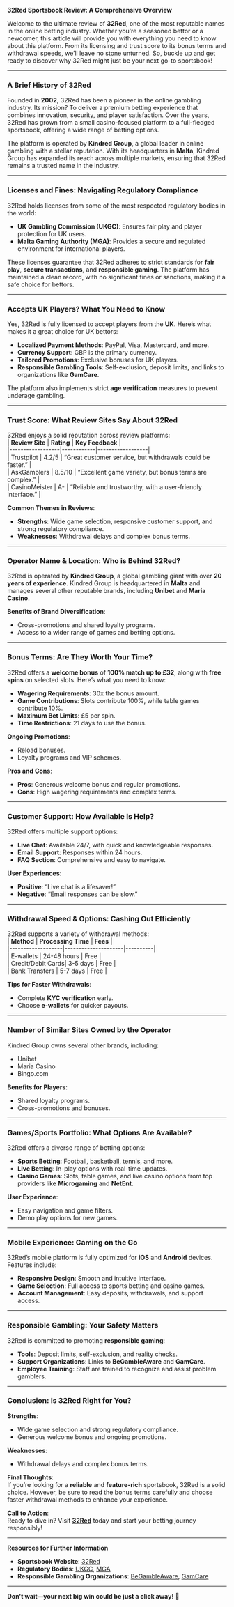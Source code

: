 **32Red Sportsbook Review: A Comprehensive Overview**  

Welcome to the ultimate review of **32Red**, one of the most reputable names in the online betting industry. Whether you’re a seasoned bettor or a newcomer, this article will provide you with everything you need to know about this platform. From its licensing and trust score to its bonus terms and withdrawal speeds, we’ll leave no stone unturned. So, buckle up and get ready to discover why 32Red might just be your next go-to sportsbook!  

---

### **A Brief History of 32Red**  

Founded in **2002**, 32Red has been a pioneer in the online gambling industry. Its mission? To deliver a premium betting experience that combines innovation, security, and player satisfaction. Over the years, 32Red has grown from a small casino-focused platform to a full-fledged sportsbook, offering a wide range of betting options.  

The platform is operated by **Kindred Group**, a global leader in online gambling with a stellar reputation. With its headquarters in **Malta**, Kindred Group has expanded its reach across multiple markets, ensuring that 32Red remains a trusted name in the industry.  

---

### **Licenses and Fines: Navigating Regulatory Compliance**  

32Red holds licenses from some of the most respected regulatory bodies in the world:  
- **UK Gambling Commission (UKGC)**: Ensures fair play and player protection for UK users.  
- **Malta Gaming Authority (MGA)**: Provides a secure and regulated environment for international players.  

These licenses guarantee that 32Red adheres to strict standards for **fair play**, **secure transactions**, and **responsible gaming**. The platform has maintained a clean record, with no significant fines or sanctions, making it a safe choice for bettors.  

---

### **Accepts UK Players? What You Need to Know**  

Yes, 32Red is fully licensed to accept players from the **UK**. Here’s what makes it a great choice for UK bettors:  
- **Localized Payment Methods**: PayPal, Visa, Mastercard, and more.  
- **Currency Support**: GBP is the primary currency.  
- **Tailored Promotions**: Exclusive bonuses for UK players.  
- **Responsible Gambling Tools**: Self-exclusion, deposit limits, and links to organizations like **GamCare**.  

The platform also implements strict **age verification** measures to prevent underage gambling.  

---

### **Trust Score: What Review Sites Say About 32Red**  

32Red enjoys a solid reputation across review platforms:  
| **Review Site** | **Rating** | **Key Feedback** |  
|------------------|------------|------------------|  
| Trustpilot       | 4.2/5      | “Great customer service, but withdrawals could be faster.” |  
| AskGamblers      | 8.5/10     | “Excellent game variety, but bonus terms are complex.” |  
| CasinoMeister    | A-         | “Reliable and trustworthy, with a user-friendly interface.” |  

**Common Themes in Reviews**:  
- **Strengths**: Wide game selection, responsive customer support, and strong regulatory compliance.  
- **Weaknesses**: Withdrawal delays and complex bonus terms.  

---

### **Operator Name & Location: Who is Behind 32Red?**  

32Red is operated by **Kindred Group**, a global gambling giant with over **20 years of experience**. Kindred Group is headquartered in **Malta** and manages several other reputable brands, including **Unibet** and **Maria Casino**.  

**Benefits of Brand Diversification**:  
- Cross-promotions and shared loyalty programs.  
- Access to a wider range of games and betting options.  

---

### **Bonus Terms: Are They Worth Your Time?**  

32Red offers a **welcome bonus** of **100% match up to £32**, along with **free spins** on selected slots. Here’s what you need to know:  
- **Wagering Requirements**: 30x the bonus amount.  
- **Game Contributions**: Slots contribute 100%, while table games contribute 10%.  
- **Maximum Bet Limits**: £5 per spin.  
- **Time Restrictions**: 21 days to use the bonus.  

**Ongoing Promotions**:  
- Reload bonuses.  
- Loyalty programs and VIP schemes.  

**Pros and Cons**:  
- **Pros**: Generous welcome bonus and regular promotions.  
- **Cons**: High wagering requirements and complex terms.  

---

### **Customer Support: How Available Is Help?**  

32Red offers multiple support options:  
- **Live Chat**: Available 24/7, with quick and knowledgeable responses.  
- **Email Support**: Responses within 24 hours.  
- **FAQ Section**: Comprehensive and easy to navigate.  

**User Experiences**:  
- **Positive**: “Live chat is a lifesaver!”  
- **Negative**: “Email responses can be slow.”  

---

### **Withdrawal Speed & Options: Cashing Out Efficiently**  

32Red supports a variety of withdrawal methods:  
| **Method**       | **Processing Time** | **Fees** |  
|-------------------|---------------------|----------|  
| E-wallets         | 24-48 hours         | Free     |  
| Credit/Debit Cards| 3-5 days            | Free     |  
| Bank Transfers    | 5-7 days            | Free     |  

**Tips for Faster Withdrawals**:  
- Complete **KYC verification** early.  
- Choose **e-wallets** for quicker payouts.  

---

### **Number of Similar Sites Owned by the Operator**  

Kindred Group owns several other brands, including:  
- Unibet  
- Maria Casino  
- Bingo.com  

**Benefits for Players**:  
- Shared loyalty programs.  
- Cross-promotions and bonuses.  

---

### **Games/Sports Portfolio: What Options Are Available?**  

32Red offers a diverse range of betting options:  
- **Sports Betting**: Football, basketball, tennis, and more.  
- **Live Betting**: In-play options with real-time updates.  
- **Casino Games**: Slots, table games, and live casino options from top providers like **Microgaming** and **NetEnt**.  

**User Experience**:  
- Easy navigation and game filters.  
- Demo play options for new games.  

---

### **Mobile Experience: Gaming on the Go**  

32Red’s mobile platform is fully optimized for **iOS** and **Android** devices. Features include:  
- **Responsive Design**: Smooth and intuitive interface.  
- **Game Selection**: Full access to sports betting and casino games.  
- **Account Management**: Easy deposits, withdrawals, and support access.  

---

### **Responsible Gambling: Your Safety Matters**  

32Red is committed to promoting **responsible gaming**:  
- **Tools**: Deposit limits, self-exclusion, and reality checks.  
- **Support Organizations**: Links to **BeGambleAware** and **GamCare**.  
- **Employee Training**: Staff are trained to recognize and assist problem gamblers.  

---

### **Conclusion: Is 32Red Right for You?**  

**Strengths**:  
- Wide game selection and strong regulatory compliance.  
- Generous welcome bonus and ongoing promotions.  

**Weaknesses**:  
- Withdrawal delays and complex bonus terms.  

**Final Thoughts**:  
If you’re looking for a **reliable** and **feature-rich** sportsbook, 32Red is a solid choice. However, be sure to read the bonus terms carefully and choose faster withdrawal methods to enhance your experience.  

**Call to Action**:  
Ready to dive in? Visit **[32Red](https://www.32red.com)** today and start your betting journey responsibly!  

---

**Resources for Further Information**  
- **Sportsbook Website**: [32Red](https://www.32red.com)  
- **Regulatory Bodies**: [UKGC](https://www.gamblingcommission.gov.uk), [MGA](https://www.mga.org.mt)  
- **Responsible Gambling Organizations**: [BeGambleAware](https://www.begambleaware.org), [GamCare](https://www.gamcare.org.uk)  

--- 

**Don’t wait—your next big win could be just a click away!** 🎉